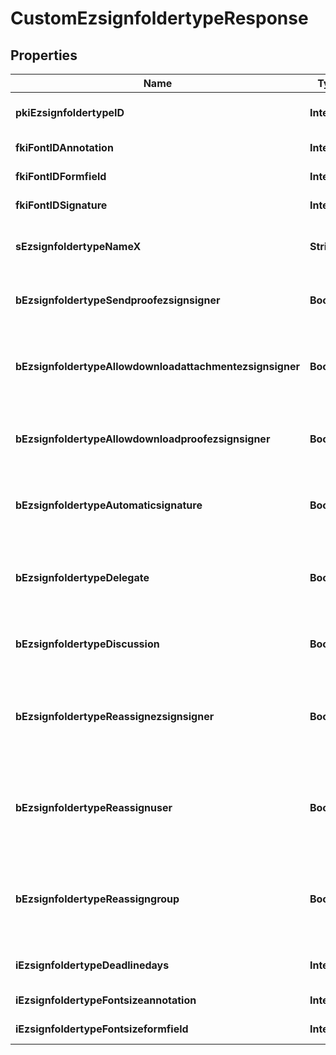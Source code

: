 

# CustomEzsignfoldertypeResponse

## Properties

Name | Type | Description | Notes
------------ | ------------- | ------------- | -------------
**pkiEzsignfoldertypeID** | **Integer** | The unique ID of the Ezsignfoldertype. | 
**fkiFontIDAnnotation** | **Integer** | The unique ID of the Font |  [optional]
**fkiFontIDFormfield** | **Integer** | The unique ID of the Font |  [optional]
**fkiFontIDSignature** | **Integer** | The unique ID of the Font |  [optional]
**sEzsignfoldertypeNameX** | **String** | The name of the Ezsignfoldertype in the language of the requester |  [optional]
**bEzsignfoldertypeSendproofezsignsigner** | **Boolean** | Whether we send the proof in the email to Ezsignsigner |  [optional]
**bEzsignfoldertypeAllowdownloadattachmentezsignsigner** | **Boolean** | Whether we allow the Ezsigndocument to be downloaded by an Ezsignsigner |  [optional]
**bEzsignfoldertypeAllowdownloadproofezsignsigner** | **Boolean** | Whether we allow the proof to be downloaded by an Ezsignsigner |  [optional]
**bEzsignfoldertypeAutomaticsignature** | **Boolean** | Whether we allow the automatic signature by an User |  [optional]
**bEzsignfoldertypeDelegate** | **Boolean** | Wheter if delegation of signature is allowed to another user or not |  [optional]
**bEzsignfoldertypeDiscussion** | **Boolean** | Wheter if creating a new Discussion is allowed or not |  [optional]
**bEzsignfoldertypeReassignezsignsigner** | **Boolean** | Wheter if Reassignment of signature is allowed by a signatory to another signatory or not |  [optional]
**bEzsignfoldertypeReassignuser** | **Boolean** | Wheter if Reassignment of signature is allowed by a user to a signatory or another user or not |  [optional]
**bEzsignfoldertypeReassigngroup** | **Boolean** | Wheter if Reassignment of signatures of the groups to which the user belongs is authorized by a user to himself |  [optional]
**iEzsignfoldertypeDeadlinedays** | **Integer** | The number of days to get all Ezsignsignatures |  [optional]
**iEzsignfoldertypeFontsizeannotation** | **Integer** | Font size for annotations |  [optional]
**iEzsignfoldertypeFontsizeformfield** | **Integer** | Font size for form fields |  [optional]




